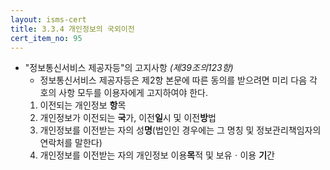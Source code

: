 ```yaml
---
layout: isms-cert
title: 3.3.4 개인정보의 국외이전
cert_item_no: 95
---
```


- "정보통신서비스 제공자등"의 고지사항
_(제39조의123항)_
  - 정보통신서비스 제공자등은 제2항 본문에 따른 동의를 받으려면 미리 다음 각 호의 사항 모두를 이용자에게 고지하여야 한다.
  1. 이전되는 개인정보 **항**목
  2. 개인정보가 이전되는 **국**가, 이전**일**시 및 이전**방**법
  3. 개인정보를 이전받는 자의 성**명**(법인인 경우에는 그 명칭 및 정보관리책임자의 연락처를 말한다)
  4. 개인정보를 이전받는 자의 개인정보 이용**목**적 및 보유ㆍ이용 **기**간